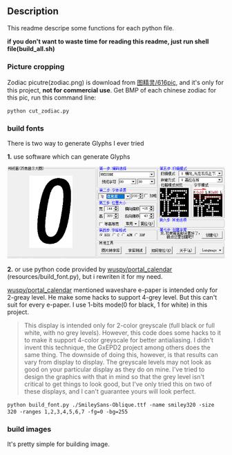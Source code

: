 ## Description

This readme descripe some functions for each python file.

**if you don't want to waste time for reading this readme, just run shell file(build_all.sh)**


### Picture cropping
Zodiac picutre(zodiac.png) is download from [图精灵/616pic](https://616pic.com/sucai/14nixpq7z.html), and it's only for this project, **not for commercial use**. 
Get BMP of each chinese zodiac for this pic, run this command line:
``` shell
python cut_zodiac.py
```

### build fonts

There is two way to generate Glyphs I ever tried

**1.** use software which can generate Glyphs

![](../img/software.png)

**2.** or use python code provided by [wuspy/portal_calendar](https://github.com/wuspy/portal_calendar) (resources/build_font.py), but i rewriten it for my need. 

[wuspy/portal_calendar](https://github.com/wuspy/portal_calendar#bill-of-materials) mentioned waveshare e-paper is intended only for 2-greay level. He make some hacks to support 4-grey level. But this can't suit for every e-paper. I use 1-bits mode(0 for black, 1 for white) in this project.

> This display is intended only for 2-color greyscale (full black or full white, with no grey levels). However, this code does some hacks to it to make it support 4-color greyscale 
> for better antialiasing. I didn't invent this technique, the GxEPD2 project among others does the same thing. The downside of doing this, however, is that results can vary from 
> display to display. The greyscale levels may not look as good on your particular display as they do on mine. I've tried to design the graphics with that in mind so that the grey 
> level isn't critical to get things to look good, but I've only tried this on two of these displays, and I can't guarantee yours will look perfect.

``` shell
python build_font.py ./SmileySans-Oblique.ttf -name smiley320 -size 320 -ranges 1,2,3,4,5,6,7 -fg=0 -bg=255
```

### build images

It's pretty simple for building image. 

